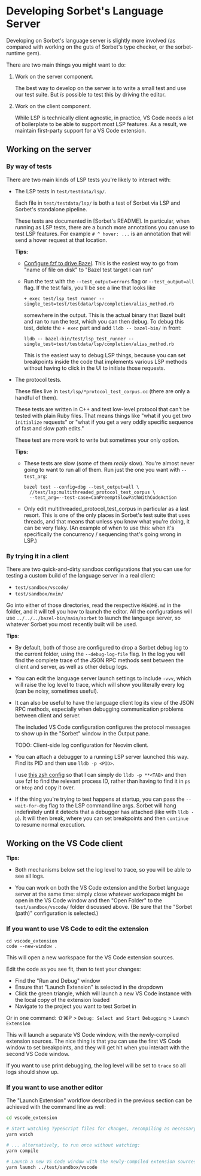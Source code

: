 # Developing Sorbet's Language Server

Developing on Sorbet's language server is slightly more involved (as compared
with working on the guts of Sorbet's type checker, or the sorbet-runtime gem).

There are two main things you might want to do:

1.  Work on the server component.

    The best way to develop on the server is to write a small test and use
    our test suite. But _is_ possible to test this by driving the editor.

2.  Work on the client component.

    While LSP is technically client agnostic, in practice, VS Code needs a lot
    of boilerplate to be able to support most LSP features. As a result, we
    maintain first-party support for a VS Code extension.

## Working on the server

### By way of tests

There are two main kinds of LSP tests you're likely to interact with:

- The LSP tests in `test/testdata/lsp/`.

  Each file in `test/testdata/lsp/` is both a test of Sorbet via LSP and
  Sorbet's standalone pipeline.

  These tests are documented in [Sorbet's README]. In particular, when running
  as LSP tests, there are a bunch more annotations you can use to test LSP
  features. For example `# ^ hover: ...` is an annotation that will send a hover
  request at that location.

  **Tips:**

  - [Configure fzf to drive Bazel](https://blog.jez.io/fzf-bazel/). This is the
    easiest way to go from "name of file on disk" to "Bazel test target I can
    run"

  - Run the test with the `--test_output=errors` flag or `--test_output=all`
    flag. If the test fails, you'll be see a line that looks like

    ```
    + exec test/lsp_test_runner --single_test=test/testdata/lsp/completion/alias_method.rb
    ```

    somewhere in the output. This is the actual binary that Bazel built and ran
    to run the test, which you can then debug. To debug this test, delete the `+
    exec` part and add `lldb -- bazel-bin/` in front:

    ```
    lldb -- bazel-bin/test/lsp_test_runner --single_test=test/testdata/lsp/completion/alias_method.rb
    ```

    This is the easiest way to debug LSP things, because you can set breakpoints
    inside the code that implements various LSP methods without having to click
    in the UI to initiate those requests.

- The protocol tests.

  These files live in `test/lsp/*protocol_test_corpus.cc` (there are only a
  handful of them).

  These tests are written in C++ and test low-level protocol that can't be
  tested with plain Ruby files. That means things like "what if you get two
  `initialize` requests" or "what if you get a very oddly specific sequence of
  fast and slow path edits."

  These test are more work to write but sometimes your only option.

  **Tips:**

  - These tests are slow (some of them _really_ slow). You're almost never going
    to want to run all of them. Run just the one you want with `--test_arg`:

    ```
    bazel test --config=dbg --test_output=all \
      //test/lsp:multithreaded_protocol_test_corpus \
      --test_arg=--test-case=CanPreemptSlowPathWithCodeAction
    ```

  - Only edit multithreaded_protocol_test_corpus in particular as a last resort.
    This is one of the only places in Sorbet's test suite that uses threads, and
    that means that unless you know what you're doing, it can be very flaky.
    (An example of when to use this: when it's specifically the concurrency /
    sequencing that's going wrong in LSP.)

### By trying it in a client

There are two quick-and-dirty sandbox configurations that you can use for
testing a custom build of the language server in a real client:

- `test/sandbox/vscode/`
- `test/sandbox/nvim/`

Go into either of those directories, read the respective `README.md` in the
folder, and it will tell you how to launch the editor. All the configurations
will use `../../../bazel-bin/main/sorbet` to launch the language server, so
whatever Sorbet you most recently built will be used.

**Tips**:

- By default, both of those are configured to drop a Sorbet debug log to the
  current folder, using the `--debug-log-file` flag. In the log you will find
  the complete trace of the JSON RPC methods sent between the client and server,
  as well as other debug logs.

- You can edit the language server launch settings to include `-vvv`, which will
  raise the log level to trace, which will show you literally every log (can be
  noisy, sometimes useful).

- It can also be useful to have the language client log its view of the JSON RPC
  methods, especially when debugging communication problems between client and
  server.

  The included VS Code configuration configures the protocol messages to show up
  in the "Sorbet" window in the Output pane.

  TODO: Client-side log configuration for Neovim client.

- You can attach a debugger to a running LSP server launched this way. Find its
  PID and then use `lldb -p <PID>`.

  I use [this zsh config][fzf-lldb] so that I can simply do `lldb -p **<TAB>`
  and then use fzf to find the relevant process ID, rather than having to find
  it in `ps` or `htop` and copy it over.

- If the thing you're trying to test happens at startup, you can pass the
  `--wait-for-dbg` flag to the LSP command line args. Sorbet will hang
  indefinitely until it detects that a debugger has attached (like with `lldb
  -p`). It will then break, where you can set breakpoints and then `continue` to
  resume normal execution.

[fzf-lldb]: https://github.com/jez/dotfiles/blob/master/util/lldb.zsh

## Working on the VS Code client

**Tips:**

- Both mechanisms below set the log level to trace, so you will be able to see
  all logs.

- You can work on both the VS Code extension and the Sorbet language server at
  the same time: simply close whatever workspace might be open in the VS Code
  window and then "Open Folder" to the `test/sandbox/vscode/` folder discussed
  above. (Be sure that the "Sorbet (path)" configuration is selected.)


### If you want to use VS Code to edit the extension

```
cd vscode_extension
code --new-window .
```

This will open a new workspace for the VS Code extension sources.

Edit the code as you see fit, then to test your changes:

- Find the "Run and Debug" window
- Ensure that "Launch Extension" is selected in the dropdown
- Click the green triangle, which will launch a new VS Code instance with the
  local copy of the extension loaded
- Navigate to the project you want to test Sorbet in

Or in one command: ⇧⌘P > `Debug: Select and Start Debugging` > `Launch Extension`

This will launch a separate VS Code window, with the newly-compiled extension
sources. The nice thing is that you can use the first VS Code window to set
breakpoints, and they will get hit when you interact with the second VS Code
window.

If you want to use print debugging, the log level will be set to `trace` so all
logs should show up.

### If you want to use another editor

The "Launch Extension" workflow described in the previous section can be
achieved with the command line as well:

```bash
cd vscode_extension

# Start watching TypeScript files for changes, recompiling as necessary.
yarn watch

# ... alternatively, to run once without watching:
yarn compile

# Launch a new VS Code window with the newly-compiled extension sources
yarn launch ../test/sandbox/vscode
```


